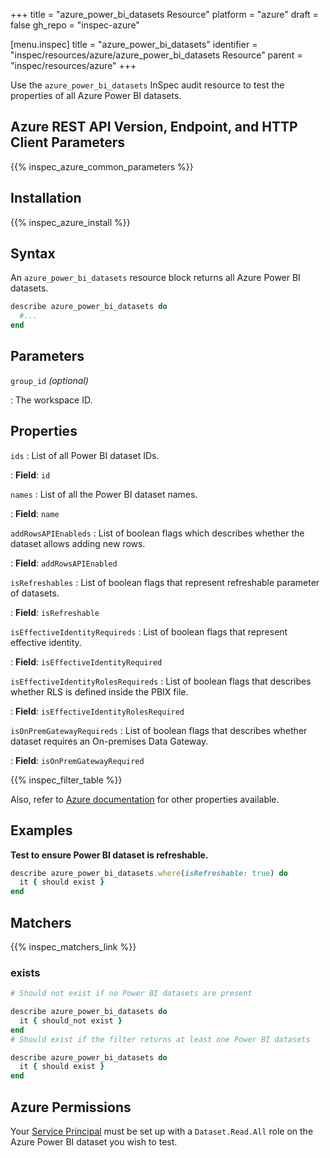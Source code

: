 +++
title = "azure_power_bi_datasets Resource"
platform = "azure"
draft = false
gh_repo = "inspec-azure"

[menu.inspec]
title = "azure_power_bi_datasets"
identifier = "inspec/resources/azure/azure_power_bi_datasets Resource"
parent = "inspec/resources/azure"
+++

Use the `azure_power_bi_datasets` InSpec audit resource to test the properties of all Azure Power BI datasets.

## Azure REST API Version, Endpoint, and HTTP Client Parameters

{{% inspec_azure_common_parameters %}}

## Installation

{{% inspec_azure_install %}}

## Syntax

An `azure_power_bi_datasets` resource block returns all Azure Power BI datasets.

```ruby
describe azure_power_bi_datasets do
  #...
end
```

## Parameters

`group_id` _(optional)_

: The workspace ID.

## Properties

`ids`
: List of all Power BI dataset IDs.

: **Field**: `id`

`names`
: List of all the Power BI dataset names.

: **Field**: `name`

`addRowsAPIEnableds`
: List of boolean flags which describes whether the dataset allows adding new rows.

: **Field**: `addRowsAPIEnabled`

`isRefreshables`
: List of boolean flags that represent refreshable parameter of datasets.

: **Field**: `isRefreshable`

`isEffectiveIdentityRequireds`
: List of boolean flags that represent effective identity.

: **Field**: `isEffectiveIdentityRequired`

`isEffectiveIdentityRolesRequireds`
: List of boolean flags that describes whether RLS is defined inside the PBIX file.

: **Field**: `isEffectiveIdentityRolesRequired`

`isOnPremGatewayRequireds`
: List of boolean flags that describes whether dataset requires an On-premises Data Gateway.

: **Field**: `isOnPremGatewayRequired`

{{% inspec_filter_table %}}

Also, refer to [Azure documentation](https://docs.microsoft.com/en-us/rest/api/power-bi/datasets/get-datasets) for other properties available.

## Examples

**Test to ensure Power BI dataset is refreshable.**

```ruby
describe azure_power_bi_datasets.where(isRefreshable: true) do
  it { should exist }
end
```

## Matchers

{{% inspec_matchers_link %}}

### exists

```ruby
# Should not exist if no Power BI datasets are present

describe azure_power_bi_datasets do
  it { should_not exist }
end
# Should exist if the filter returns at least one Power BI datasets

describe azure_power_bi_datasets do
  it { should exist }
end
```

## Azure Permissions

Your [Service Principal](https://docs.microsoft.com/en-us/azure/azure-resource-manager/resource-group-create-service-principal-portal) must be set up with a `Dataset.Read.All` role on the Azure Power BI dataset you wish to test.
